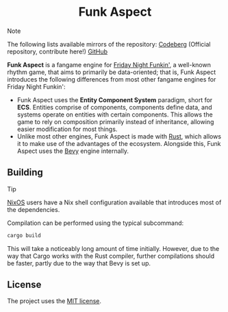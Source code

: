 <h1 align="center">Funk Aspect</h1>

> [!NOTE]
> The following lists available mirrors of the repository:
> [Codeberg](https://codeberg.org/r6915ee/funk-aspect) (Official repository,
> contribute here!)
> [GitHub](https://github.com/r6915ee/funk-aspect)

**Funk Aspect** is a fangame engine for
[Friday Night Funkin'](https://funkin.me/), a well-known rhythm game, that aims
to primarily be data-oriented; that is, Funk Aspect introduces the following
differences from most other fangame engines for Friday Night Funkin':

* Funk Aspect uses the **Entity Component System** paradigm, short for **ECS**.
  Entities comprise of components, components define data, and systems operate
  on entities with certain components. This allows the game to rely on
  composition primarily instead of inheritance, allowing easier modification
  for most things.
* Unlike most other engines, Funk Aspect is made with
  [Rust](https://rust-lang.org/), which allows it to make use of the advantages
  of the ecosystem. Alongside this, Funk Aspect uses the
  [Bevy](https://bevy.org/) engine internally.

## Building

> [!TIP]
> [NixOS](https://nixos.org/) users have a Nix shell configuration available
> that introduces most of the dependencies.

Compilation can be performed using the typical subcommand:

```sh
cargo build
```

This will take a noticeably long amount of time initially. However, due to the
way that Cargo works with the Rust compiler, further compilations should be
faster, partly due to the way that Bevy is set up.

## License

The project uses the [MIT license](LICENSE).
